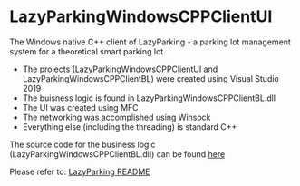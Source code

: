# LazyParkingWindowsCPPClientUI
The Windows native C++ client of LazyParking - a parking lot management system for a theoretical smart parking lot <br>
- The projects (LazyParkingWindowsCPPClientUI and LazyParkingWindowsCPPClientBL) were created using Visual Studio 2019
- The buisness logic is found in LazyParkingWindowsCPPClientBL.dll
- The UI was created using MFC
- The networking was accomplished using Winsock
- Everything else (including the threading) is standard C++

The source code for the business logic (LazyParkingWindowsCPPClientBL.dll) can be found [here](https://github.com/matandoren/LazyParkingWindowsCPPClientBL)

Please refer to: [LazyParking README](https://github.com/matandoren/LazyParkingDocumentation/blob/main/README.md)

